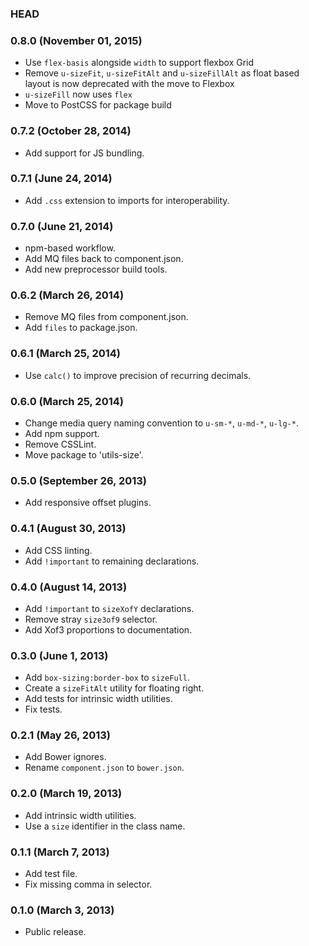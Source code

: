 ### HEAD

### 0.8.0 (November 01, 2015)

* Use `flex-basis` alongside `width` to support flexbox Grid
* Remove `u-sizeFit`, `u-sizeFitAlt` and `u-sizeFillAlt` as float based layout
  is now deprecated with the move to Flexbox
* `u-sizeFill` now uses `flex`
* Move to PostCSS for package build

### 0.7.2 (October 28, 2014)

* Add support for JS bundling.

### 0.7.1 (June 24, 2014)

* Add `.css` extension to imports for interoperability.

### 0.7.0 (June 21, 2014)

* npm-based workflow.
* Add MQ files back to component.json.
* Add new preprocessor build tools.

### 0.6.2 (March 26, 2014)

* Remove MQ files from component.json.
* Add `files` to package.json.

### 0.6.1 (March 25, 2014)

* Use `calc()` to improve precision of recurring decimals.

### 0.6.0 (March 25, 2014)

* Change media query naming convention to `u-sm-*`, `u-md-*`, `u-lg-*`.
* Add npm support.
* Remove CSSLint.
* Move package to 'utils-size'.

### 0.5.0 (September 26, 2013)

* Add responsive offset plugins.

### 0.4.1 (August 30, 2013)

* Add CSS linting.
* Add `!important` to remaining declarations.

### 0.4.0 (August 14, 2013)

* Add `!important` to `sizeXofY` declarations.
* Remove stray `size3of9` selector.
* Add Xof3 proportions to documentation.

### 0.3.0 (June 1, 2013)

* Add `box-sizing:border-box` to `sizeFull`.
* Create a `sizeFitAlt` utility for floating right.
* Add tests for intrinsic width utilities.
* Fix tests.

### 0.2.1 (May 26, 2013)

* Add Bower ignores.
* Rename `component.json` to `bower.json`.

### 0.2.0 (March 19, 2013)

* Add intrinsic width utilities.
* Use a `size` identifier in the class name.

### 0.1.1 (March 7, 2013)

* Add test file.
* Fix missing comma in selector.

### 0.1.0 (March 3, 2013)

* Public release.
